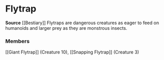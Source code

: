 ﻿---
creature_family: Flytrap
id: '48'
name: Flytrap
rarity: Common
source: '[[DATABASE/source/Bestiary|Bestiary]]'
trait: null
type: Creature Family

---
# Flytrap

**Source** [[Bestiary]]
Flytraps are dangerous creatures as eager to feed on humanoids and larger prey as they are monstrous insects.

### Members

[[Giant Flytrap]] (Creature 10), [[Snapping Flytrap]] (Creature 3)